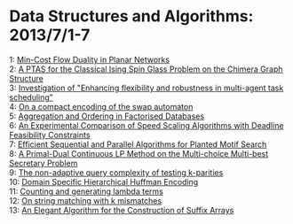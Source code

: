 # Data Structures and Algorithms: 2013/7/1-7  
1: [Min-Cost Flow Duality in Planar Networks](https://doi.org/10.48550/arXiv.1306.6728)  
2: [A PTAS for the Classical Ising Spin Glass Problem on the Chimera Graph  Structure](https://doi.org/10.48550/arXiv.1306.6943)  
3: [Investigation of "Enhancing flexibility and robustness in multi-agent  task scheduling"](https://doi.org/10.48550/arXiv.1307.0024)  
4: [On a compact encoding of the swap automaton](https://doi.org/10.48550/arXiv.1307.0099)  
5: [Aggregation and Ordering in Factorised Databases](https://doi.org/10.48550/arXiv.1307.0441)  
6: [An Experimental Comparison of Speed Scaling Algorithms with Deadline  Feasibility Constraints](https://doi.org/10.48550/arXiv.1307.0531)  
7: [Efficient Sequential and Parallel Algorithms for Planted Motif Search](https://doi.org/10.48550/arXiv.1307.0571)  
8: [A Primal-Dual Continuous LP Method on the Multi-choice Multi-best  Secretary Problem](https://doi.org/10.48550/arXiv.1307.0624)  
9: [The non-adaptive query complexity of testing k-parities](https://doi.org/10.48550/arXiv.1209.3849)  
10: [Domain Specific Hierarchical Huffman Encoding](https://doi.org/10.48550/arXiv.1307.0920)  
11: [Counting and generating lambda terms](https://doi.org/10.48550/arXiv.1210.2610)  
12: [On string matching with k mismatches](https://doi.org/10.48550/arXiv.1307.1406)  
13: [An Elegant Algorithm for the Construction of Suffix Arrays](https://doi.org/10.48550/arXiv.1307.1417)  